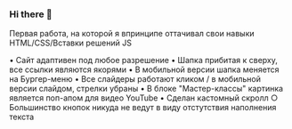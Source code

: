 ### Hi there 👋
Первая работа, на которой я впринципе оттачивал свои навыки HTML/CSS/Вставки решений JS

• Сайт адаптивен под любое разрешение
• Шапка прибитая к сверху, все ссылки являются якорями
• В мобильной версии шапка меняется на Бургер-меню
• Все слайдеры работают кликом / в мобильной версии слайдом, стрелки убраны
• В блоке "Мастер-классы" картинка является поп-апом для видео YouTube
• Сделан кастомный скролл
○ Большинство кнопок никуда не ведут в виду отстутствия наполнения текста
